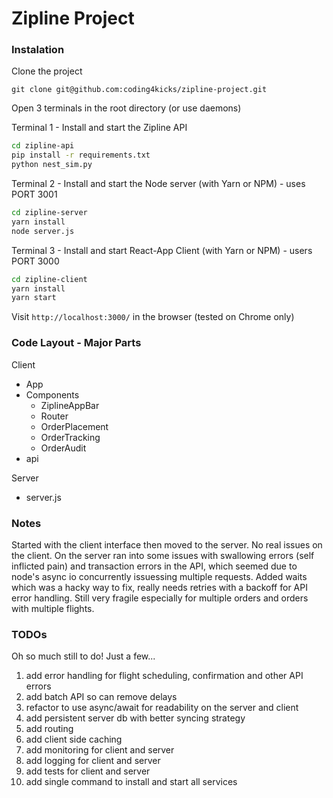 # Zipline Project

### Instalation
Clone the project
```
git clone git@github.com:coding4kicks/zipline-project.git
```

Open 3 terminals in the root directory (or use daemons)

Terminal 1 - Install and start the Zipline API
```bash
cd zipline-api
pip install -r requirements.txt
python nest_sim.py
```

Terminal 2 - Install and start the Node server (with Yarn or NPM) - uses PORT 3001
```bash
cd zipline-server
yarn install
node server.js
```

Terminal 3 - Install and start React-App Client (with Yarn or NPM) - users PORT 3000
```bash
cd zipline-client
yarn install
yarn start
```
Visit `http://localhost:3000/` in the browser (tested on Chrome only)

### Code Layout - Major Parts
Client
- App
- Components
	- ZiplineAppBar
	- Router
	- OrderPlacement
	- OrderTracking
	- OrderAudit
- api
 
Server
- server.js

### Notes

Started with the client interface then moved to the server.  No real issues on the client.  On the server ran into some issues with swallowing errors (self inflicted pain) and transaction errors in the API, which seemed due to node's async io concurrently issuessing multiple requests.  Added waits which was a hacky way to fix, really needs retries with a backoff for API error handling.  Still very fragile especially for multiple orders and orders with multiple flights.

### TODOs
Oh so much still to do! Just a few...
1. add error handling for flight scheduling, confirmation and other API errors 
2. add batch API so can remove delays
3. refactor to use async/await for readability on the server and client
4. add persistent server db with better syncing strategy
5. add routing
6. add client side caching
7. add monitoring for client and server
8. add logging for client and server
9. add tests for client and server
10. add single command to install and start all services
